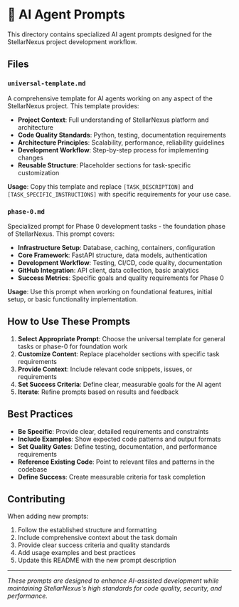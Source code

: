 # 🤖 AI Agent Prompts

This directory contains specialized AI agent prompts designed for the StellarNexus project development workflow.

## Files

### `universal-template.md`
A comprehensive template for AI agents working on any aspect of the StellarNexus project. This template provides:

- **Project Context**: Full understanding of StellarNexus platform and architecture
- **Code Quality Standards**: Python, testing, documentation requirements  
- **Architecture Principles**: Scalability, performance, reliability guidelines
- **Development Workflow**: Step-by-step process for implementing changes
- **Reusable Structure**: Placeholder sections for task-specific customization

**Usage**: Copy this template and replace `[TASK_DESCRIPTION]` and `[TASK_SPECIFIC_INSTRUCTIONS]` with specific requirements for your use case.

### `phase-0.md`
Specialized prompt for Phase 0 development tasks - the foundation phase of StellarNexus. This prompt covers:

- **Infrastructure Setup**: Database, caching, containers, configuration
- **Core Framework**: FastAPI structure, data models, authentication  
- **Development Workflow**: Testing, CI/CD, code quality, documentation
- **GitHub Integration**: API client, data collection, basic analytics
- **Success Metrics**: Specific goals and quality requirements for Phase 0

**Usage**: Use this prompt when working on foundational features, initial setup, or basic functionality implementation.

## How to Use These Prompts

1. **Select Appropriate Prompt**: Choose the universal template for general tasks or phase-0 for foundation work
2. **Customize Content**: Replace placeholder sections with specific task requirements
3. **Provide Context**: Include relevant code snippets, issues, or requirements
4. **Set Success Criteria**: Define clear, measurable goals for the AI agent
5. **Iterate**: Refine prompts based on results and feedback

## Best Practices

- **Be Specific**: Provide clear, detailed requirements and constraints
- **Include Examples**: Show expected code patterns and output formats
- **Set Quality Gates**: Define testing, documentation, and performance requirements
- **Reference Existing Code**: Point to relevant files and patterns in the codebase
- **Define Success**: Create measurable criteria for task completion

## Contributing

When adding new prompts:

1. Follow the established structure and formatting
2. Include comprehensive context about the task domain
3. Provide clear success criteria and quality standards
4. Add usage examples and best practices
5. Update this README with the new prompt description

---

*These prompts are designed to enhance AI-assisted development while maintaining StellarNexus's high standards for code quality, security, and performance.*
